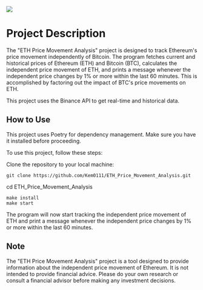 <a href="https://codeclimate.com/github/Kem0111/ETH_Price_Movement_Analysis/maintainability"><img src="https://api.codeclimate.com/v1/badges/521f3e3d54f9f792d538/maintainability" /></a>

# Project Description

The "ETH Price Movement Analysis" project is designed to track Ethereum's price movement independently of Bitcoin. The program fetches current and historical prices of Ethereum (ETH) and Bitcoin (BTC), calculates the independent price movement of ETH, and prints a message whenever the independent price changes by 1% or more within the last 60 minutes. This is accomplished by factoring out the impact of BTC's price movements on ETH.

This project uses the Binance API to get real-time and historical data.

## How to Use

This project uses Poetry for dependency management. Make sure you have it installed before proceeding.

To use this project, follow these steps:

Clone the repository to your local machine:

```
git clone https://github.com/Kem0111/ETH_Price_Movement_Analysis.git
````
cd ETH_Price_Movement_Analysis

```
make install
make start
```

The program will now start tracking the independent price movement of ETH and print a message whenever the independent price changes by 1% or more within the last 60 minutes.  


## Note

The "ETH Price Movement Analysis" project is a tool designed to provide information about the independent price movement of Ethereum. It is not intended to provide financial advice. Please do your own research or consult a financial advisor before making any investment decisions.